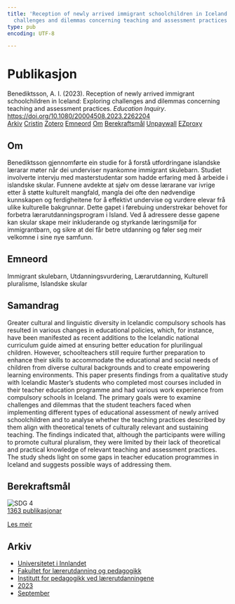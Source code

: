 ```yaml
---
title: 'Reception of newly arrived immigrant schoolchildren in Iceland: Exploring
  challenges and dilemmas concerning teaching and assessment practices'
type: pub
encoding: UTF-8

---
```

<h1>Publikasjon</h1>
<article id="csl-bib-container-IX839K2A" class="csl-bib-container">
  <div class="csl-bib-body"> <div class="csl-entry">Benediktsson, A. I. (2023). Reception of newly arrived immigrant schoolchildren in Iceland: Exploring challenges and dilemmas concerning teaching and assessment practices. <i>Education Inquiry</i>. <a href="https://doi.org/10.1080/20004508.2023.2262204">https://doi.org/10.1080/20004508.2023.2262204</a></div> </div>
  <div class="csl-bib-buttons">
    <a href="#taxonomy-article-IX839K2A" alt="archive" class="csl-bib-button">Arkiv</a>
    <a href="https://app.cristin.no/results/show.jsf?id=2179770" alt="Cristin" class="csl-bib-button">Cristin</a>
    <a href="http://zotero.org/groups/5881554/items/IX839K2A" alt="Zotero" class="csl-bib-button">Zotero</a>
    <a href="#keywords-article-IX839K2A" alt="keywords" class="csl-bib-button">Emneord</a>
    <a href="#about-article-IX839K2A" alt="about_pub" class="csl-bib-button">Om</a>
    <a href="#sdg-article-IX839K2A" alt="sdg" class="csl-bib-button">Berekraftsmål</a>
    <a href="https://www.tandfonline.com/doi/pdf/10.1080/20004508.2023.2262204?needAccess=true" alt="Unpaywall" class="csl-bib-button">Unpaywall</a>
    <a href="https://www.tandfonline.com/doi/pdf/10.1080/20004508.2023.2262204?needAccess=true" alt="EZproxy" class="csl-bib-button">EZproxy</a>
  </div>
  <div id="csl-bib-meta-container-IX839K2A"></div>
</article>
<div id="csl-bib-meta-IX839K2A" class="csl-bib-meta">
  <article id="about-article-IX839K2A" class="about_pub-article">
    <h1>Om</h1>
    Benediktsson gjennomførte ein studie for å forstå utfordringane islandske lærarar møter når dei underviser nyankomne immigrant skulebarn. Studiet involverte intervju med masterstudentar som hadde erfaring med å arbeide i islandske skular. Funnene avdekte at sjølv om desse lærarane var ivrige etter å støtte kulturelt mangfald, mangla dei ofte den nødvendige kunnskapen og ferdigheitene for å effektivt undervise og vurdere elevar frå ulike kulturelle bakgrunnar. Dette gapet i førebuing understrekar behovet for forbetra lærarutdanningsprogram i Island. Ved å adressere desse gapene kan skular skape meir inkluderande og styrkande læringsmiljø for immigrantbarn, og sikre at dei får betre utdanning og føler seg meir velkomne i sine nye samfunn.
  </article>
  <article id="keywords-article-IX839K2A" class="keywords-article">
    <h1>Emneord</h1>
    Immigrant skulebarn, Utdanningsvurdering, Lærarutdanning, Kulturell pluralisme, Islandske skular
  </article>
  <article id="abstract-article-IX839K2A" class="abstract-article">
    <h1>Samandrag</h1>
    Greater cultural and linguistic diversity in Icelandic compulsory schools has resulted in various changes in educational policies, which, for instance, have been manifested as recent additions to the Icelandic national curriculum guide aimed at ensuring better education for plurilingual children. However, schoolteachers still require further preparation to enhance their skills to accommodate the educational and social needs of children from diverse cultural backgrounds and to create empowering learning environments. This paper presents findings from a qualitative study with Icelandic Master’s students who completed most courses included in their teacher education programme and had various work experience from compulsory schools in Iceland. The primary goals were to examine challenges and dilemmas that the student teachers faced when implementing different types of educational assessment of newly arrived schoolchildren and to analyse whether the teaching practices described by them align with theoretical tenets of culturally relevant and sustaining teaching. The findings indicated that, although the participants were willing to promote cultural pluralism, they were limited by their lack of theoretical and practical knowledge of relevant teaching and assessment practices. The study sheds light on some gaps in teacher education programmes in Iceland and suggests possible ways of addressing them.
  </article>
  <article id="sdg-article-IX839K2A" class="sdg-article">
    <h1>Berekraftsmål</h1>
    <div class="sdg-container"><div id="sdg4" class="sdg">
        <img src="{{< params subfolder >}}images/sdg/sdg04_nn.png" class="image" alt="SDG 4">
        <div class="sdg-overlay">
          <a href="{{< params subfolder >}}nn/archive/?sdg=4#archive" class="sdg-publication-count"><span>1363</span> publikasjonar</a>
          <p><a href="https://fn.no/om-fn/fns-baerekraftsmaal/god-utdanning?lang=nno-NO" class="sdg-read-more">Les meir</a></p>
        </div>
      </div></div>
  </article>
  <article id="taxonomy-article-IX839K2A" class="taxonomy-article">
    <h1>Arkiv</h1>
    <ul>
      <li><a href="{{< params subfolder >}}nn/archive/?key=3DCRN523">Universitetet i Innlandet</a></li>
      <li><a href="{{< params subfolder >}}nn/archive/?key=WYNZA47F">Fakultet for lærerutdanning og pedagogikk</a></li>
      <li><a href="{{< params subfolder >}}nn/archive/?key=BKPR6TE7">Institutt for pedagogikk ved lærerutdanningene</a></li>
      <li><a href="{{< params subfolder >}}nn/archive/?key=TKXB7BTS">2023</a></li>
      <li><a href="{{< params subfolder >}}nn/archive/?key=WYYQ7MBK">September</a></li>
    </ul>
  </article>
</div>
